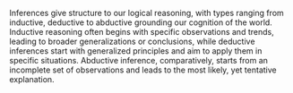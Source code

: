 
Inferences give structure to our logical reasoning, with types ranging from inductive, deductive to abductive grounding our cognition of the world. Inductive reasoning often begins with specific observations and trends, leading to broader generalizations or conclusions, while deductive inferences start with generalized principles and aim to apply them in specific situations. Abductive inference, comparatively, starts from an incomplete set of observations and leads to the most likely, yet tentative explanation.

